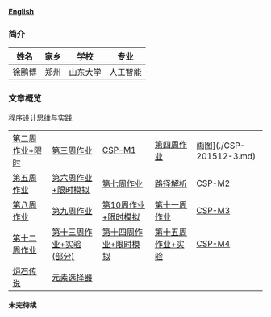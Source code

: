 ﻿ [**English**](./en-index.md)  
### 简介

  |  姓名 |  家乡 |学校| 专业 |
  |-------|-------|-------|-------|
  | 徐鹏博 | 郑州 | 山东大学 | 人工智能| 
  
### 文章概览    
   程序设计思维与实践  

   | | | | | | 
   |---|---|---|---|---| 
   | [第二周 作业+限时](./week2.md) | [第三周作业](./week3.md) | [CSP-M1](./CSP-M1.md) | [第四周作业](./week4.md) |画图](./CSP-201512-3.md)| 
   | [第五周作业](./week5.md)| [第六周作业+限时模拟](./week6.md) |[第七周作业](./week7.md)| [路径解析](./csp201604-3.md)|[CSP-M2](./CSP-M2.md)| 
   |[第八周作业](./week8.md)|[第九周作业](./week9.md)|[第10周作业+限时模拟](./week10.md)|[第十一周作业](./week11.md) | [CSP-M3](./CSP-M3.md)| 
   |[第十二周作业](./week12.md) | [第十三周作业+实验 (部分)](./week13.md) | [第十四周作业+限时模拟](./week14.md) | [第十五周作业+实验](./week15.md) |[CSP-M4](./CSP-M4.md)| 
   |[炉石传说]() | [元素选择器]()| | | | 
   
   **未完待续**
      
